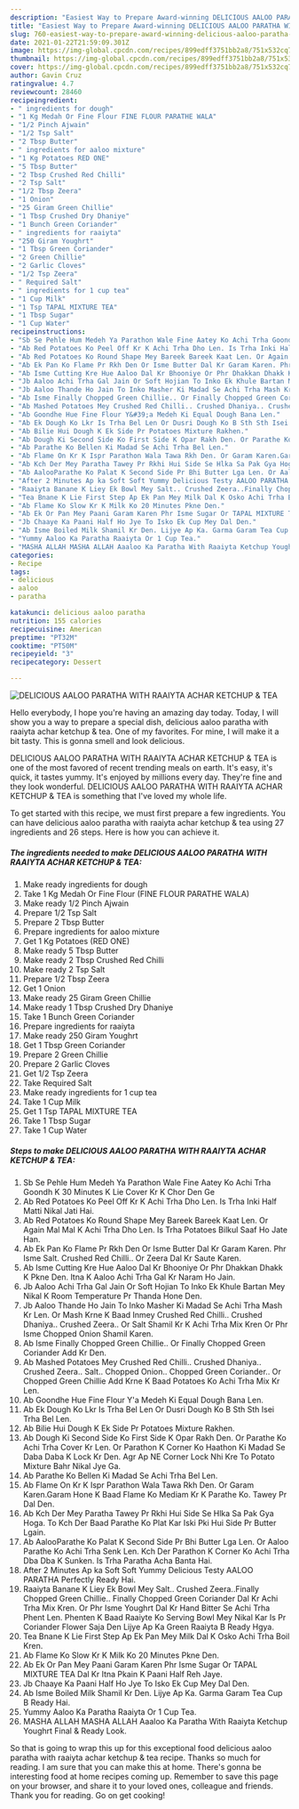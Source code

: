 ```yaml
---
description: "Easiest Way to Prepare Award-winning DELICIOUS AALOO PARATHA WITH RAAIYTA ACHAR KETCHUP &amp;amp; TEA"
title: "Easiest Way to Prepare Award-winning DELICIOUS AALOO PARATHA WITH RAAIYTA ACHAR KETCHUP &amp;amp; TEA"
slug: 760-easiest-way-to-prepare-award-winning-delicious-aaloo-paratha-with-raaiyta-achar-ketchup-and-amp-tea
date: 2021-01-22T21:59:09.301Z
image: https://img-global.cpcdn.com/recipes/899edff3751bb2a8/751x532cq70/delicious-aaloo-paratha-with-raaiyta-achar-ketchup-tea-recipe-main-photo.jpg
thumbnail: https://img-global.cpcdn.com/recipes/899edff3751bb2a8/751x532cq70/delicious-aaloo-paratha-with-raaiyta-achar-ketchup-tea-recipe-main-photo.jpg
cover: https://img-global.cpcdn.com/recipes/899edff3751bb2a8/751x532cq70/delicious-aaloo-paratha-with-raaiyta-achar-ketchup-tea-recipe-main-photo.jpg
author: Gavin Cruz
ratingvalue: 4.7
reviewcount: 28460
recipeingredient:
- " ingredients for dough"
- "1 Kg Medah Or Fine Flour FINE FLOUR PARATHE WALA"
- "1/2 Pinch Ajwain"
- "1/2 Tsp Salt"
- "2 Tbsp Butter"
- " ingredients for aaloo mixture"
- "1 Kg Potatoes RED ONE"
- "5 Tbsp Butter"
- "2 Tbsp Crushed Red Chilli"
- "2 Tsp Salt"
- "1/2 Tbsp Zeera"
- "1 Onion"
- "25 Giram Green Chillie"
- "1 Tbsp Crushed Dry Dhaniye"
- "1 Bunch Green Coriander"
- " ingredients for raaiyta"
- "250 Giram Youghrt"
- "1 Tbsp Green Coriander"
- "2 Green Chillie"
- "2 Garlic Cloves"
- "1/2 Tsp Zeera"
- " Required Salt"
- " ingredients for 1 cup tea"
- "1 Cup Milk"
- "1 Tsp TAPAL MIXTURE TEA"
- "1 Tbsp Sugar"
- "1 Cup Water"
recipeinstructions:
- "Sb Se Pehle Hum Medeh Ya Parathon Wale Fine Aatey Ko Achi Trha Goondh K 30 Minutes K Lie Cover Kr K Chor Den Ge"
- "Ab Red Potatoes Ko Peel Off Kr K Achi Trha Dho Len. Is Trha Inki Half Matti Nikal Jati Hai."
- "Ab Red Potatoes Ko Round Shape Mey Bareek Bareek Kaat Len. Or Again Mal Mal K Achi Trha Dho Len. Is Trha Potatoes Bilkul Saaf Ho Jate Han."
- "Ab Ek Pan Ko Flame Pr Rkh Den Or Isme Butter Dal Kr Garam Karen. Phr Isme Salt. Crushed Red Chilli.. Or Zeera Dal Kr Saute Karen."
- "Ab Isme Cutting Kre Hue Aaloo Dal Kr Bhooniye Or Phr Dhakkan Dhakk K Pkne Den. Itna K Aaloo Achi Trha Gal Kr Naram Ho Jain."
- "Jb Aaloo Achi Trha Gal Jain Or Soft Hojian To Inko Ek Khule Bartan Mey Nikal K Room Temperature Pr Thanda Hone Den."
- "Jb Aaloo Thande Ho Jain To Inko Masher Ki Madad Se Achi Trha Mash Kr Len. Or Mash Krne K Baad Inmey Crushed Red Chilli.. Crushed Dhaniya.. Crushed Zeera.. Or Salt Shamil Kr K Achi Trha Mix Kren Or Phr Isme Chopped Onion Shamil Karen."
- "Ab Isme Finally Chopped Green Chillie.. Or Finally Chopped Green Coriander Add Kr Den."
- "Ab Mashed Potatoes Mey Crushed Red Chilli.. Crushed Dhaniya.. Crushed Zeera.. Salt.. Chopped Onion.. Chopped Green Coriander.. Or Chopped Green Chillie Add Krne K Baad Potatoes Ko Achi Trha Mix Kr Len."
- "Ab Goondhe Hue Fine Flour Y&#39;a Medeh Ki Equal Dough Bana Len."
- "Ab Ek Dough Ko Lkr Is Trha Bel Len Or Dusri Dough Ko B Sth Sth Isei Trha Bel Len."
- "Ab Bilie Hui Dough K Ek Side Pr Potatoes Mixture Rakhen."
- "Ab Dough Ki Second Side Ko First Side K Opar Rakh Den. Or Parathe Ko Achi Trha Cover Kr Len. Or Parathon K Corner Ko Haathon Ki Madad Se Daba Daba K Lock Kr Den. Agr Ap NE Corner Lock Nhi Kre To Potato Mixture Bahr Nikal Jye Ga."
- "Ab Parathe Ko Bellen Ki Madad Se Achi Trha Bel Len."
- "Ab Flame On Kr K Ispr Parathon Wala Tawa Rkh Den. Or Garam Karen.Garam Hone K Baad Flame Ko Mediam Kr K Parathe Ko. Tawey Pr Dal Den."
- "Ab Kch Der Mey Paratha Tawey Pr Rkhi Hui Side Se Hlka Sa Pak Gya Hoga. To Kch Der Baad Parathe Ko Plat Kar Iski Pki Hui Side Pr Butter Lgain."
- "Ab AalooParathe Ko Palat K Second Side Pr Bhi Butter Lga Len. Or Aaloo Parathe Ko Achi Trha Senk Len. Kch Der Parathon K Corner Ko Achi Trha Dba Dba K Sunken. Is Trha Paratha Acha Banta Hai."
- "After 2 Minutes Ap ka Soft Soft Yummy Delicious Testy AALOO PARATHA Perfectly Ready Hai."
- "Raaiyta Banane K Liey Ek Bowl Mey Salt.. Crushed Zeera..Finally Chopped Green Chillie.. Finally Chopped Green Coriander Dal Kr Achi Trha Mix Kren. Or Phr Isme Youghrt Dal Kr Hand Bitter Se Achi Trha Phent Len. Phenten K Baad Raaiyte Ko Serving Bowl Mey Nikal Kar Is Pr Coriander Flower Saja Den Lijye Ap Ka Green Raaiyta B Ready Hgya."
- "Tea Bnane K Lie First Step Ap Ek Pan Mey Milk Dal K Osko Achi Trha Boil Kren."
- "Ab Flame Ko Slow Kr K Milk Ko 20 Minutes Pkne Den."
- "Ab Ek Or Pan Mey Paani Garam Karen Phr Isme Sugar Or TAPAL MIXTURE TEA Dal Kr Itna Pkain K Paani Half Reh Jaye."
- "Jb Chaaye Ka Paani Half Ho Jye To Isko Ek Cup Mey Dal Den."
- "Ab Isme Boiled Milk Shamil Kr Den. Lijye Ap Ka. Garma Garam Tea Cup B Ready Hai."
- "Yummy Aaloo Ka Paratha Raaiyta Or 1 Cup Tea."
- "MASHA ALLAH MASHA ALLAH Aaaloo Ka Paratha With Raaiyta Ketchup Youghrt Final &amp; Ready Look."
categories:
- Recipe
tags:
- delicious
- aaloo
- paratha

katakunci: delicious aaloo paratha 
nutrition: 155 calories
recipecuisine: American
preptime: "PT32M"
cooktime: "PT50M"
recipeyield: "3"
recipecategory: Dessert

---
```



![DELICIOUS AALOO PARATHA WITH RAAIYTA ACHAR KETCHUP &amp; TEA](https://img-global.cpcdn.com/recipes/899edff3751bb2a8/751x532cq70/delicious-aaloo-paratha-with-raaiyta-achar-ketchup-tea-recipe-main-photo.jpg)

Hello everybody, I hope you're having an amazing day today. Today, I will show you a way to prepare a special dish, delicious aaloo paratha with raaiyta achar ketchup &amp; tea. One of my favorites. For mine, I will make it a bit tasty. This is gonna smell and look delicious.



DELICIOUS AALOO PARATHA WITH RAAIYTA ACHAR KETCHUP &amp; TEA is one of the most favored of recent trending meals on earth. It's easy, it's quick, it tastes yummy. It's enjoyed by millions every day. They're fine and they look wonderful. DELICIOUS AALOO PARATHA WITH RAAIYTA ACHAR KETCHUP &amp; TEA is something that I've loved my whole life.


To get started with this recipe, we must first prepare a few ingredients. You can have delicious aaloo paratha with raaiyta achar ketchup &amp; tea using 27 ingredients and 26 steps. Here is how you can achieve it.

<!--inarticleads1-->

##### The ingredients needed to make DELICIOUS AALOO PARATHA WITH RAAIYTA ACHAR KETCHUP &amp; TEA:

1. Make ready  ingredients for dough
1. Take 1 Kg Medah Or Fine Flour (FINE FLOUR PARATHE WALA)
1. Make ready 1/2 Pinch Ajwain
1. Prepare 1/2 Tsp Salt
1. Prepare 2 Tbsp Butter
1. Prepare  ingredients for aaloo mixture
1. Get 1 Kg Potatoes (RED ONE)
1. Make ready 5 Tbsp Butter
1. Make ready 2 Tbsp Crushed Red Chilli
1. Make ready 2 Tsp Salt
1. Prepare 1/2 Tbsp Zeera
1. Get 1 Onion
1. Make ready 25 Giram Green Chillie
1. Make ready 1 Tbsp Crushed Dry Dhaniye
1. Take 1 Bunch Green Coriander
1. Prepare  ingredients for raaiyta
1. Make ready 250 Giram Youghrt
1. Get 1 Tbsp Green Coriander
1. Prepare 2 Green Chillie
1. Prepare 2 Garlic Cloves
1. Get 1/2 Tsp Zeera
1. Take  Required Salt
1. Make ready  ingredients for 1 cup tea
1. Take 1 Cup Milk
1. Get 1 Tsp TAPAL MIXTURE TEA
1. Take 1 Tbsp Sugar
1. Take 1 Cup Water




<!--inarticleads2-->

##### Steps to make DELICIOUS AALOO PARATHA WITH RAAIYTA ACHAR KETCHUP &amp; TEA:

1. Sb Se Pehle Hum Medeh Ya Parathon Wale Fine Aatey Ko Achi Trha Goondh K 30 Minutes K Lie Cover Kr K Chor Den Ge
1. Ab Red Potatoes Ko Peel Off Kr K Achi Trha Dho Len. Is Trha Inki Half Matti Nikal Jati Hai.
1. Ab Red Potatoes Ko Round Shape Mey Bareek Bareek Kaat Len. Or Again Mal Mal K Achi Trha Dho Len. Is Trha Potatoes Bilkul Saaf Ho Jate Han.
1. Ab Ek Pan Ko Flame Pr Rkh Den Or Isme Butter Dal Kr Garam Karen. Phr Isme Salt. Crushed Red Chilli.. Or Zeera Dal Kr Saute Karen.
1. Ab Isme Cutting Kre Hue Aaloo Dal Kr Bhooniye Or Phr Dhakkan Dhakk K Pkne Den. Itna K Aaloo Achi Trha Gal Kr Naram Ho Jain.
1. Jb Aaloo Achi Trha Gal Jain Or Soft Hojian To Inko Ek Khule Bartan Mey Nikal K Room Temperature Pr Thanda Hone Den.
1. Jb Aaloo Thande Ho Jain To Inko Masher Ki Madad Se Achi Trha Mash Kr Len. Or Mash Krne K Baad Inmey Crushed Red Chilli.. Crushed Dhaniya.. Crushed Zeera.. Or Salt Shamil Kr K Achi Trha Mix Kren Or Phr Isme Chopped Onion Shamil Karen.
1. Ab Isme Finally Chopped Green Chillie.. Or Finally Chopped Green Coriander Add Kr Den.
1. Ab Mashed Potatoes Mey Crushed Red Chilli.. Crushed Dhaniya.. Crushed Zeera.. Salt.. Chopped Onion.. Chopped Green Coriander.. Or Chopped Green Chillie Add Krne K Baad Potatoes Ko Achi Trha Mix Kr Len.
1. Ab Goondhe Hue Fine Flour Y&#39;a Medeh Ki Equal Dough Bana Len.
1. Ab Ek Dough Ko Lkr Is Trha Bel Len Or Dusri Dough Ko B Sth Sth Isei Trha Bel Len.
1. Ab Bilie Hui Dough K Ek Side Pr Potatoes Mixture Rakhen.
1. Ab Dough Ki Second Side Ko First Side K Opar Rakh Den. Or Parathe Ko Achi Trha Cover Kr Len. Or Parathon K Corner Ko Haathon Ki Madad Se Daba Daba K Lock Kr Den. Agr Ap NE Corner Lock Nhi Kre To Potato Mixture Bahr Nikal Jye Ga.
1. Ab Parathe Ko Bellen Ki Madad Se Achi Trha Bel Len.
1. Ab Flame On Kr K Ispr Parathon Wala Tawa Rkh Den. Or Garam Karen.Garam Hone K Baad Flame Ko Mediam Kr K Parathe Ko. Tawey Pr Dal Den.
1. Ab Kch Der Mey Paratha Tawey Pr Rkhi Hui Side Se Hlka Sa Pak Gya Hoga. To Kch Der Baad Parathe Ko Plat Kar Iski Pki Hui Side Pr Butter Lgain.
1. Ab AalooParathe Ko Palat K Second Side Pr Bhi Butter Lga Len. Or Aaloo Parathe Ko Achi Trha Senk Len. Kch Der Parathon K Corner Ko Achi Trha Dba Dba K Sunken. Is Trha Paratha Acha Banta Hai.
1. After 2 Minutes Ap ka Soft Soft Yummy Delicious Testy AALOO PARATHA Perfectly Ready Hai.
1. Raaiyta Banane K Liey Ek Bowl Mey Salt.. Crushed Zeera..Finally Chopped Green Chillie.. Finally Chopped Green Coriander Dal Kr Achi Trha Mix Kren. Or Phr Isme Youghrt Dal Kr Hand Bitter Se Achi Trha Phent Len. Phenten K Baad Raaiyte Ko Serving Bowl Mey Nikal Kar Is Pr Coriander Flower Saja Den Lijye Ap Ka Green Raaiyta B Ready Hgya.
1. Tea Bnane K Lie First Step Ap Ek Pan Mey Milk Dal K Osko Achi Trha Boil Kren.
1. Ab Flame Ko Slow Kr K Milk Ko 20 Minutes Pkne Den.
1. Ab Ek Or Pan Mey Paani Garam Karen Phr Isme Sugar Or TAPAL MIXTURE TEA Dal Kr Itna Pkain K Paani Half Reh Jaye.
1. Jb Chaaye Ka Paani Half Ho Jye To Isko Ek Cup Mey Dal Den.
1. Ab Isme Boiled Milk Shamil Kr Den. Lijye Ap Ka. Garma Garam Tea Cup B Ready Hai.
1. Yummy Aaloo Ka Paratha Raaiyta Or 1 Cup Tea.
1. MASHA ALLAH MASHA ALLAH Aaaloo Ka Paratha With Raaiyta Ketchup Youghrt Final &amp; Ready Look.




So that is going to wrap this up for this exceptional food delicious aaloo paratha with raaiyta achar ketchup &amp; tea recipe. Thanks so much for reading. I am sure that you can make this at home. There's gonna be interesting food at home recipes coming up. Remember to save this page on your browser, and share it to your loved ones, colleague and friends. Thank you for reading. Go on get cooking!
